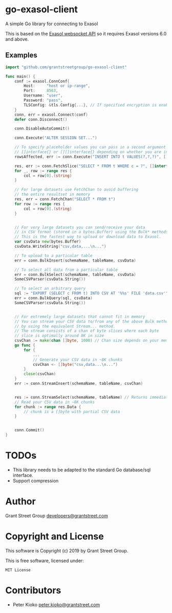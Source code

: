 # go-exasol-client

A simple Go library for connecting to Exasol

This is based on the [Exasol websocket API](https://github.com/exasol/websocket-api) so it requires Exasol versions 6.0 and above.

## Examples

```go
import "github.com/grantstreetgroup/go-exasol-client"

func main() {
    conf := exasol.ConnConf{
        Host:     "host or ip-range",
        Port:     8563,
        Username: "user",
        Password: "pass",
        TLSConfig: &tls.Config{...}, // If specified encryption is enabled
    }
    conn, err = exasol.Connect(conf)
    defer conn.Disconnect()

    conn.DisableAutoCommit()

    conn.Execute("ALTER SESSION SET...")

    // To specify placeholder values you can pass in a second argument that is either
    // []interface{} or [][]interface{} depending on whether you are inserting one or many rows.
    rowsAffected, err := conn.Execute("INSERT INTO t VALUES(?,?,?)", [][]interface{}{...})

    res, err := conn.FetchSlice("SELECT * FROM t WHERE c = ?", []interface{}{...})
    for _, row := range res {
        col = row[0].(string)
    }

    // For large datasets use FetchChan to avoid buffering
    // the entire resultset in memory
    res, err = conn.FetchChan("SELECT * FROM t")
    for row := range res {
        col = row[0].(string)
    }


    // For very large datasets you can send/receive your data
    // in CSV format (stored in a bytes.Buffer) using the Bulk* methods.
    // This is the fastest way to upload or download data to Exasol.
    var csvData new(bytes.Buffer)
    csvData.WriteString("csv,data,...\n...")

    // To upload to a particular table
    err = conn.BulkInsert(schemaName, tableName, csvData)

    // To select all data from a particular table
    err = conn.BulkSelect(schemaName, tableName, csvData)
    SomeCSVParser(csvData.String())

    // To select an arbitrary query
    sql := "EXPORT (SELECT c FROM t) INTO CSV AT '%%s' FILE 'data.csv'"
    err = conn.BulkQuery(sql, csvData)
    SomeCSVParser(csvData.String())


    // For extremely large datasets that cannot fit in memory
    // You can stream your CSV data to/from any of the above Bulk methods
    // by using the equivalent Stream... method.
    // The stream consists of a chan of byte slices where each byte
    // slice is optimally around 8K in size
    csvChan := make(chan []byte, 1000) // Chan size depends on your memory
    go func {
        for {
            ...
            // Generate your CSV data in ~8K chunks
            csvChan <- []byte("csv,data...\n...")
        }
        close(csvChan)
    }
    err := conn.StreamInsert(schemaName, tableName, csvChan)


    res := conn.StreamSelect(schemaName, tableName) // Returns immediately
    // Read your CSV data in ~8K chunks
    for chunk := range res.Data {
        // chunk is a []byte with partial CSV data
    }


    conn.Commit()
}

```

# TODOs

  - This library needs to be adapted to the standard Go database/sql interface.
  - Support compression

# Author

Grant Street Group <developers@grantstreet.com>

# Copyright and License

This software is Copyright (c) 2019 by Grant Street Group.

This is free software, licensed under:

    MIT License

# Contributors

- Peter Kioko <peter.kioko@grantstreet.com>
